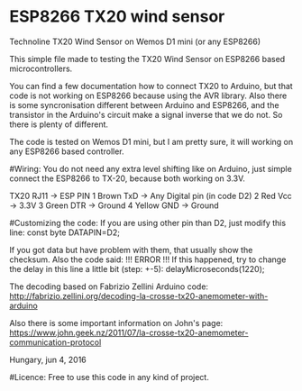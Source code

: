 # ESP8266 TX20 wind sensor
Technoline TX20 Wind Sensor on Wemos D1 mini (or any ESP8266)

This simple file made to testing the TX20 Wind Sensor on ESP8266 based microcontrollers. 

You can find a few documentation how to connect TX20 to Arduino, but that code is not working on ESP8266 because using the AVR library. Also there is some syncronisation different between Arduino and ESP8266, and the transistor in the Arduino's circuit make a signal inverse that we do not. So there is plenty of different.

The code is tested on Wemos D1 mini, but I am pretty sure, it will working on any ESP8266 based controller.

#Wiring:
You do not need any extra level shifting like on Arduino, just simple connect the ESP8266 to TX-20, because both working on 3.3V.

TX20 RJ11  -> ESP PIN
1	Brown	TxD  -> Any Digital pin (in code D2)
2	Red	Vcc  -> 3.3V
3	Green	DTR  -> Ground
4	Yellow	GND  -> Ground

#Customizing the code:
If you are using other pin than D2, just modify this line:
const byte DATAPIN=D2;

If you got data but have problem with them, that usually show the checksum. Also the code said: !!! ERROR !!! 
If this happened, try to change the delay in this line a little bit (step: +-5):
delayMicroseconds(1220);    

The decoding based on Fabrizio Zellini Arduino code:
http://fabrizio.zellini.org/decoding-la-crosse-tx20-anemometer-with-arduino

Also there is some important information on John's page:
https://www.john.geek.nz/2011/07/la-crosse-tx20-anemometer-communication-protocol


Hungary, jun 4, 2016

#Licence:
Free to use this code in any kind of project.
